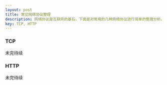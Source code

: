 ```yaml
---
layout: post
title: 常见网络协议整理
description: 网络协议是互联网的基石，下面是对常用的几种网络协议进行简单的整理分析。
key: TCP, HTTP
---
```


### TCP
未完待续

### HTTP
未完待续